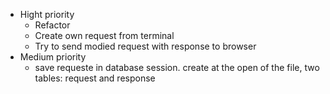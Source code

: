 * Hight priority 
    * Refactor
    * Create own request from terminal
    * Try to send modied request with response to browser
* Medium priority 
    * save requeste in database session. create at the open of the file, two tables: request and response
